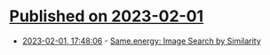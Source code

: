 # [Published on 2023-02-01](index.md)

* [2023-02-01, 17:48:06](https://news.ycombinator.com/item?id=34614449) - [Same.energy: Image Search by Similarity](https://same.energy)
